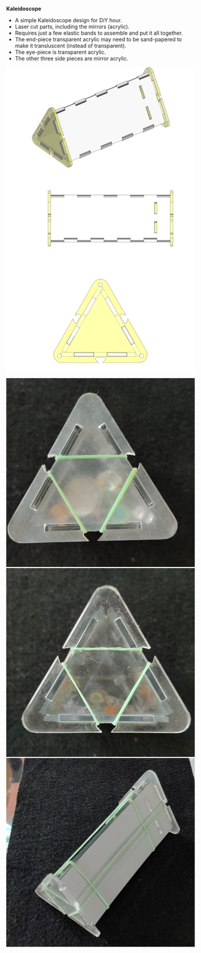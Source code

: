 **Kaleidoscope**

- A simple Kaleidoscope design for DiY hour.
- Laser cut parts, including the mirrors (acrylic).
- Requires just a few elastic bands to assemble and put it all together.
- The end-piece transparent acrylic may need to be sand-papered to make it transluscent (instead of transparent).
- The eye-piece is transparent acrylic.
- The other three side pieces are mirror acrylic.

![kaleidoscope_01](renders/kaleidoscope_01.png)
![kaleidoscope_02](renders/kaleidoscope_02.png)
![kaleidoscope_03](renders/kaleidoscope_03.png)

![kaleidoscope_04](images/kaleidoscope_01.jpg)
![kaleidoscope_05](images/kaleidoscope_02.jpg)
![kaleidoscope_06](images/kaleidoscope_03.jpg)

